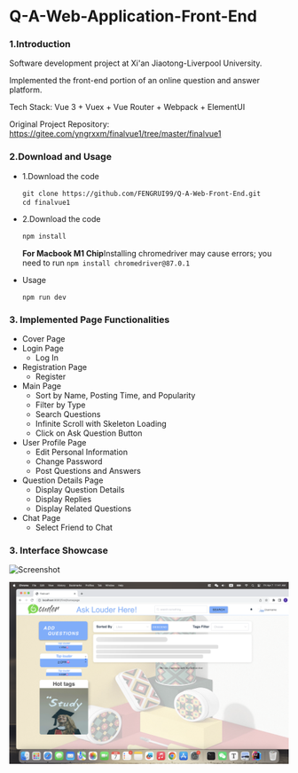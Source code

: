 # Q-A-Web-Application-Front-End

### 1.Introduction

Software development project at Xi'an Jiaotong-Liverpool University.

Implemented the front-end portion of an online question and answer platform.

Tech Stack: Vue 3 + Vuex + Vue Router + Webpack + ElementUI

Original Project Repository: https://gitee.com/yngrxxm/finalvue1/tree/master/finalvue1

### 2.Download and Usage

- 1.Download the code

  ```shell
  git clone https://github.com/FENGRUI99/Q-A-Web-Front-End.git
  cd finalvue1
  ```

- 2.Download the code

  ```java
  npm install
  ```

  **For Macbook M1 Chip**Installing chromedriver may cause errors; you need to run `npm install chromedriver@87.0.1`

- Usage

  ```shell
  npm run dev
  ```

### 3. Implemented Page Functionalities

- Cover Page
- Login Page
  - Log In
- Registration Page
  - Register
- Main Page
  - Sort by Name, Posting Time, and Popularity
  - Filter by Type
  - Search Questions
  - Infinite Scroll with Skeleton Loading
  - Click on Ask Question Button
- User Profile Page
  - Edit Personal Information
  - Change Password
  - Post Questions and Answers
- Question Details Page
  - Display Question Details
  - Display Replies
  - Display Related Questions
- Chat Page
  - Select Friend to Chat

### 3. Interface Showcase

![Screenshot](static/Screenshot.png)

![Screenshot1](static/Screenshot1.png)

